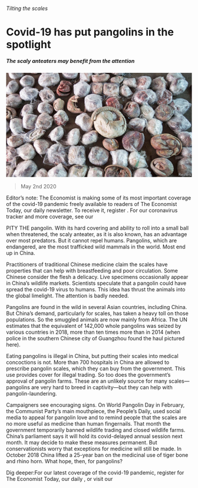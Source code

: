 ###### Tilting the scales

# Covid-19 has put pangolins in the spotlight 

##### The scaly anteaters may benefit from the attention 

![image](images/20200502_CNP002_0.jpg) 

> May 2nd 2020 

Editor’s note: The Economist is making some of its most important coverage of the covid-19 pandemic freely available to readers of The Economist Today, our daily newsletter. To receive it, register . For our coronavirus tracker and more coverage, see our 

PITY THE pangolin. With its hard covering and ability to roll into a small ball when threatened, the scaly anteater, as it is also known, has an advantage over most predators. But it cannot repel humans. Pangolins, which are endangered, are the most trafficked wild mammals in the world. Most end up in China.

Practitioners of traditional Chinese medicine claim the scales have properties that can help with breastfeeding and poor circulation. Some Chinese consider the flesh a delicacy. Live specimens occasionally appear in China’s wildlife markets. Scientists speculate that a pangolin could have spread the covid-19 virus to humans. This idea has thrust the animals into the global limelight. The attention is badly needed.


Pangolins are found in the wild in several Asian countries, including China. But China’s demand, particularly for scales, has taken a heavy toll on those populations. So the smuggled animals are now mainly from Africa. The UN estimates that the equivalent of 142,000 whole pangolins was seized by various countries in 2018, more than ten times more than in 2014 (when police in the southern Chinese city of Guangzhou found the haul pictured here).

Eating pangolins is illegal in China, but putting their scales into medical concoctions is not. More than 700 hospitals in China are allowed to prescribe pangolin scales, which they can buy from the government. This use provides cover for illegal trading. So too does the government’s approval of pangolin farms. These are an unlikely source for many scales—pangolins are very hard to breed in captivity—but they can help with pangolin-laundering.

Campaigners see encouraging signs. On World Pangolin Day in February, the Communist Party’s main mouthpiece, the People’s Daily, used social media to appeal for pangolin love and to remind people that the scales are no more useful as medicine than human fingernails. That month the government temporarily banned wildlife trading and closed wildlife farms. China’s parliament says it will hold its covid-delayed annual session next month. It may decide to make these measures permanent. But conservationists worry that exceptions for medicine will still be made. In October 2018 China lifted a 25-year ban on the medicinal use of tiger bone and rhino horn. What hope, then, for pangolins?

Dig deeper:For our latest coverage of the covid-19 pandemic, register for The Economist Today, our daily , or visit our 

